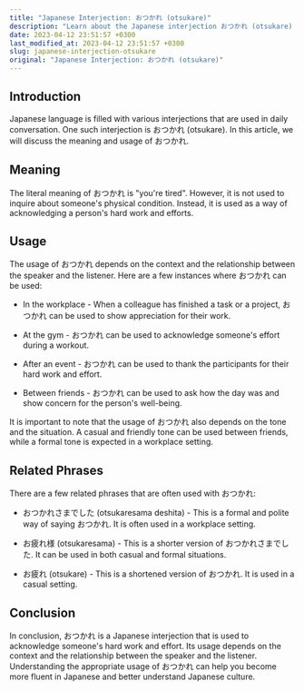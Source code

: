 ```yaml
---
title: "Japanese Interjection: おつかれ (otsukare)"
description: "Learn about the Japanese interjection おつかれ (otsukare) and its usage in daily conversation."
date: 2023-04-12 23:51:57 +0300
last_modified_at: 2023-04-12 23:51:57 +0300
slug: japanese-interjection-otsukare
original: "Japanese Interjection: おつかれ (otsukare)"
---
```

## Introduction

Japanese language is filled with various interjections that are used in daily conversation. One such interjection is おつかれ (otsukare). In this article, we will discuss the meaning and usage of おつかれ.

## Meaning

The literal meaning of おつかれ is "you're tired". However, it is not used to inquire about someone's physical condition. Instead, it is used as a way of acknowledging a person's hard work and efforts.

## Usage

The usage of おつかれ depends on the context and the relationship between the speaker and the listener. Here are a few instances where おつかれ can be used:

- In the workplace - When a colleague has finished a task or a project, おつかれ can be used to show appreciation for their work.

- At the gym - おつかれ can be used to acknowledge someone's effort during a workout.

- After an event - おつかれ can be used to thank the participants for their hard work and effort.

- Between friends - おつかれ can be used to ask how the day was and show concern for the person's well-being.

It is important to note that the usage of おつかれ also depends on the tone and the situation. A casual and friendly tone can be used between friends, while a formal tone is expected in a workplace setting.

## Related Phrases

There are a few related phrases that are often used with おつかれ:

- おつかれさまでした (otsukaresama deshita) - This is a formal and polite way of saying おつかれ. It is often used in a workplace setting.

- お疲れ様 (otsukaresama) - This is a shorter version of おつかれさまでした. It can be used in both casual and formal situations.

- お疲れ (otsukare) - This is a shortened version of おつかれ. It is used in a casual setting.

## Conclusion

In conclusion, おつかれ is a Japanese interjection that is used to acknowledge someone's hard work and effort. Its usage depends on the context and the relationship between the speaker and the listener. Understanding the appropriate usage of おつかれ can help you become more fluent in Japanese and better understand Japanese culture.